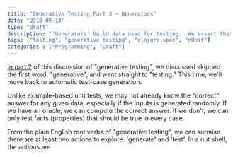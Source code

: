 ```yaml
---
title: "Generative Testing Part 3 – Generators"
date: "2018-09-14"
type: "draft"
description: "'Generators' build data used for testing.  We assert that some properties are true of our programs, and the testing library checks those properties hold for many possible inputs."
tags: ["testing", "generative testing", "clojure.spec", "nUnit"]
categories : ["Programming", "Craft"]
---
```


[In part 2]({{urls.base_path}}/posts/2018-09-11-generative-testing-properties-and-oracles/) of this discussion of "generative testing", we discussed skipped the first word, "generative", and went straight to "testing."  This time, we'll move back to automatic test-case generation.  

Unlike example-based unit tests, we may not already know the "correct" answer for any given data, especially if the inputs is generated randomly.  If we have an oracle, we can compute the correct answer.  If we don't, we can only test facts (properties) that should be true in every case.

From the plain English root verbs of "generative testing", we can surmise there are at least two actions to explore: 'generate' and 'test'.  In a nut shell, the actions are

